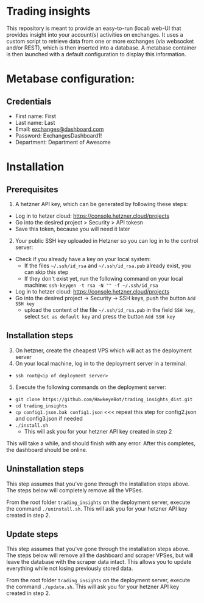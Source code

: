 # Trading insights

This repository is meant to provide an easy-to-run (local) web-UI that provides insight into your account(s) activities on exchanges. It uses a custom script to retrieve data from one or more exchanges (via websocket and/or REST), which is then inserted into a database. 
A metabase container is then launched with a default configuration to display this information.

# Metabase configuration:

## Credentials
* First name: First
* Last name: Last
* Email: exchanges@dashboard.com
* Password: ExchangesDashboard1!
* Department: Department of Awesome

# Installation

## Prerequisites
1. A hetzner API key, which can be generated by following these steps:
  * Log in to hetzer cloud: https://console.hetzner.cloud/projects
  * Go into the desired project > Security > API tokesn
  * Save this token, because you will need it later
2. Your public SSH key uploaded in Hetzner so you can log in to the control server:
  * Check if you already have a key on your local system:
    * If the files `~/.ssh/id_rsa` and `~/.ssh/id_rsa.pub` already exist, you can skip this step
    * If they don't exist yet, run the following command on your local machine: `ssh-keygen -t rsa -N "" -f ~/.ssh/id_rsa`
  * Log in to hetzer cloud: https://console.hetzner.cloud/projects
  * Go into the desired project -> Security -> SSH keys, push the button `Add SSH key`
    * upload the content of the file `~/.ssh/id_rsa.pub` in the field `SSH key`, select `Set as default key` and press the button `Add SSH key`

## Installation steps
3. On hetzner, create the cheapest VPS which will act as the deployment server
4. On your local machine, log in to the deployment server in a terminal:
  * `ssh root@<ip of deployment server>`
5. Execute the following commands on the deployment server:
  * `git clone https://github.com/HawkeyeBot/trading_insights_dist.git`
  * `cd trading_insights`
  * `cp config1.json.bak config1.json` <<< repeat this step for config2.json and config3.json if needed
  * `./install.sh`
    * This will ask you for your hetzner API key created in step 2

This will take a while, and should finish with any error. After this completes, the dashboard should be online.

## Uninstallation steps
This step assumes that you've gone through the installation steps above. The steps below will completely remove all the VPSes.

From the root folder `trading_insights` on the deployment server, execute the command `./uninstall.sh`. This will ask you for your
hetzner API key created in step 2.

## Update steps
This step assumes that you've gone through the installation steps above. The steps below will remove all the dashboard and
scraper VPSes, but will leave the database with the scraper data intact. This allows you to update everything while not losing
previously stored data.

From the root folder `trading_insights` on the deployment server, execute the command `./update.sh`. This will ask you for your
hetzner API key created in step 2.